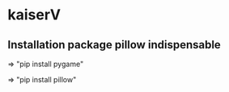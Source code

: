 # kaiserV

## Installation package pillow indispensable

=> "pip install pygame" 

=> "pip install pillow"

